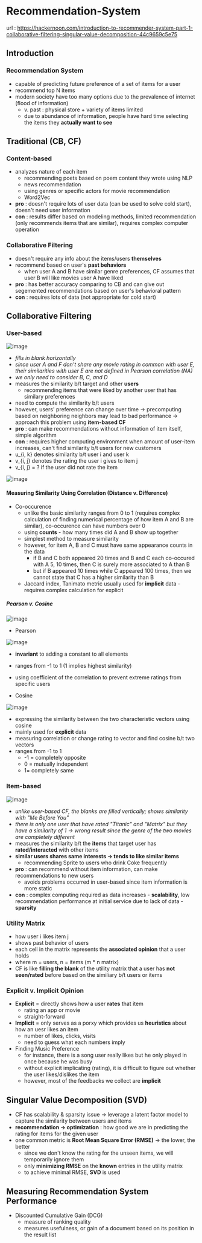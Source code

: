 # Recommendation-System
url : https://hackernoon.com/introduction-to-recommender-system-part-1-collaborative-filtering-singular-value-decomposition-44c9659c5e75
## Introduction
### Recommendation System
* capable of predicting future preference of a set of items for a user
* recommend top N items
* modern society have too many options due to the prevalence of internet (flood of information)
  * v. past : physical store + variety of items limited
  * due to abundance of information, people have hard time selecting the items they **actually want to see**
## Traditional (CB, CF)
### Content-based
* analyzes nature of each item 
  * recommending poets based on poem content they wrote using NLP
  * news recommendation
  * using genres or specific actors for movie recommendation
  * Word2Vec
* **pro** : doesn't require lots of user data (can be used to solve cold start), doesn't need user information
* **con** : results differ based on modeling methods, limited recommendation (only recommends items that are similar), requires complex computer operation
### Collaborative Filtering
* doesn't require any info about the items/users **themselves**
* recommend based on user's **past behaviors**
  * when user A and B have similar genre preferences, CF assumes that user B will like movies user A have liked
* **pro** : has better accuracy comparing to CB and can give out segemented recommendations based on user's behavioral pattern
* **con** : requires lots of data (not appropriate for cold start)
## Collaborative Filtering
### User-based

![image](https://user-images.githubusercontent.com/42960718/57466419-91ad1100-72bb-11e9-8f5a-3fdc0971182b.png)
* *fills in blank horizontally*
* *since user A and F don't share any movie rating in common with user E, their similarities with user E are not defined in Pearson correlation (NA)*
* *we only need to consider B, C, and D*
* measures the similarity b/t target and other **users**
  * recommending items that were liked by another user that has similary preferences
* need to  compute the similarity b/t users
* however, users' preference can change over time → precomputing based on neighboring neighbors may lead to bad performance → approach this problem using **item-based CF**
* **pro** : can make recommendations without information of item itself, simple algorithm
* **con** : requires higher computing environment when amount of user-item increases, can't find similarity b/t users for new customers
* u_{i, k} denotes similarity b/t user i and user k
* v_{i, j} denotes the rating the user i gives to item j
* v_{i, j} = ? if the user did not rate the item

![image](https://user-images.githubusercontent.com/42960718/57427965-30585400-7261-11e9-9903-83239e00d990.png)
    


#### Measuring Similarity Using Correlation (Distance v. Difference)
* Co-occurence
  * unlike the basic similarity ranges from 0 to 1 (requires complex calculation of finding numerical percentage of how item A and B are similar), co-occurence can have numbers over 0
  * using **counts** - how many times did A and B show up together
  * simplest method to measure similarity
  * however, for item A, B and C must have same appearance counts in the data
    * if B and C both appeared 20 times and B and C each co-occured with A 5, 10 times, then C is surely more associated to A than B
    * but if B appeared 10 times while C appeared 100 times, then we cannot state that C has a higher similarity than B
  * Jaccard index, Tanimato metric usually used for **implicit** data - requires complex calculation for explicit
  
  
##### Pearson v. Cosine
![image](https://user-images.githubusercontent.com/42960718/57428768-cb066200-7264-11e9-867c-86db437aa40d.png)
* Pearson

![image](https://user-images.githubusercontent.com/42960718/57427983-49f99b80-7261-11e9-9e54-1e50b18121ff.png)
  * **invariant** to adding a constant to all elements
  * ranges from -1 to 1 (1 implies highest similarity)
  * using coefficient of the correlation to prevent extreme ratings from specific users 
  
* Cosine

![image](https://user-images.githubusercontent.com/42960718/57427997-5b42a800-7261-11e9-8864-90ab9387d77d.png)
  * expressing the similarity between the two characteristic vectors using cosine
  * mainly used for **explicit** data
  * measuring correlation or change rating to vector and find cosine b/t two vectors
  * ranges from -1 to 1
    * -1 = completely opposite
    * 0 = mutually independent
    * 1= completely same
### Item-based

![image](https://user-images.githubusercontent.com/42960718/57466419-91ad1100-72bb-11e9-8f5a-3fdc0971182b.png)
* *unlike user-based CF, the blanks are filled vertically; shows similarity with "Me Before You"*
* *there is only one user that have rated "Titanic" and "Matrix" but they have a similarity of 1 → wrong result since the genre of the two movies are completely different*
* measures the similarity b/t the **items** that target user has **rated/interacted** with other items
* **similar users shares same interests → tends to like similar items**
  * recommending Sprite to users who drink Coke frequently
* **pro** : can recommend without item information, can make recommendations to new users
  * avoids problems occurred in user-based since item information is more static
* **con** : complex computing required as data increases - **scalability**, low recommendation performance at initial service due to lack of data - **sparsity**
### Utility Matrix
* how user i likes item j
* shows past behavior of users
* each cell in the matrix represents the **associated opinion** that a user holds
* where m = users, n = items (m * n matrix)
* CF is like **filling the blank** of the utility matrix that a user has **not seen/rated** before based on the similiary b/t users or items
### Explicit v. Implicit Opinion
* **Explicit** = directly shows how a user **rates** that item
  * rating an app or movie
  * straight-forward
* **Implicit** = only serves as a porxy which provides us **heuristics** about how an uesr likes an item
  * number of likes, clicks, visits
  * need to guess what each numbers imply
* Finding Music Preference
  * for instance, there is a song user really likes but he only played in once because he was busy
  * without explicit implicating (rating), it is difficult to figure out whether the user likes/dislikes the item
  * however, most of the feedbacks we collect are **implicit**
## Singular Value Decomposition (SVD)
* CF has scalability & sparsity issue → leverage a latent factor model to capture the similarity between users and items
* **recommendation → optimization** : how good we are in predicting the rating for items for the given user
* one common metric is **Root Mean Square Error (RMSE)** → the lower, the better
  * since we don't know the rating for the unseen items, we will temporarily ignore them
  * only **minimizing RMSE** on the **known** entries in the utility matrix
  * to achieve minimal RMSE, **SVD** is used
## Measuring Recommendation System Performance
* Discounted Cumulative Gain (DCG)
  * measure of ranking quality
  * measures usefulness, or gain of a document based on its position in the result list
  
  
  
   
  
  
